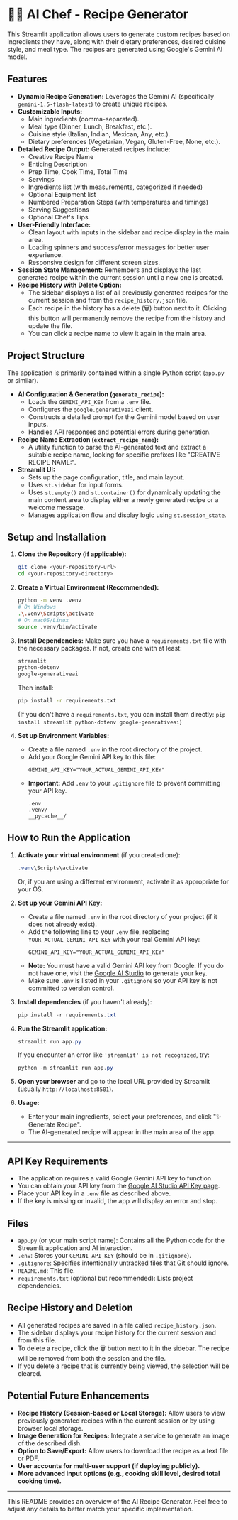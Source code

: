 # 🧑‍🍳 AI Chef - Recipe Generator

This Streamlit application allows users to generate custom recipes based on ingredients they have, along with their dietary preferences, desired cuisine style, and meal type. The recipes are generated using Google's Gemini AI model.

## Features

*   **Dynamic Recipe Generation:** Leverages the Gemini AI (specifically `gemini-1.5-flash-latest`) to create unique recipes.
*   **Customizable Inputs:**
    *   Main ingredients (comma-separated).
    *   Meal type (Dinner, Lunch, Breakfast, etc.).
    *   Cuisine style (Italian, Indian, Mexican, Any, etc.).
    *   Dietary preferences (Vegetarian, Vegan, Gluten-Free, None, etc.).
*   **Detailed Recipe Output:** Generated recipes include:
    *   Creative Recipe Name
    *   Enticing Description
    *   Prep Time, Cook Time, Total Time
    *   Servings
    *   Ingredients list (with measurements, categorized if needed)
    *   Optional Equipment list
    *   Numbered Preparation Steps (with temperatures and timings)
    *   Serving Suggestions
    *   Optional Chef's Tips
*   **User-Friendly Interface:**
    *   Clean layout with inputs in the sidebar and recipe display in the main area.
    *   Loading spinners and success/error messages for better user experience.
    *   Responsive design for different screen sizes.
*   **Session State Management:** Remembers and displays the last generated recipe within the current session until a new one is created.
*   **Recipe History with Delete Option:**
    *   The sidebar displays a list of all previously generated recipes for the current session and from the `recipe_history.json` file.
    *   Each recipe in the history has a delete (🗑️) button next to it. Clicking this button will permanently remove the recipe from the history and update the file.
    *   You can click a recipe name to view it again in the main area.

## Project Structure

The application is primarily contained within a single Python script (`app.py` or similar).

*   **AI Configuration & Generation (`generate_recipe`):**
    *   Loads the `GEMINI_API_KEY` from a `.env` file.
    *   Configures the `google.generativeai` client.
    *   Constructs a detailed prompt for the Gemini model based on user inputs.
    *   Handles API responses and potential errors during generation.
*   **Recipe Name Extraction (`extract_recipe_name`):**
    *   A utility function to parse the AI-generated text and extract a suitable recipe name, looking for specific prefixes like "CREATIVE RECIPE NAME:".
*   **Streamlit UI:**
    *   Sets up the page configuration, title, and main layout.
    *   Uses `st.sidebar` for input forms.
    *   Uses `st.empty()` and `st.container()` for dynamically updating the main content area to display either a newly generated recipe or a welcome message.
    *   Manages application flow and display logic using `st.session_state`.

## Setup and Installation

1.  **Clone the Repository (if applicable):**
    ```bash
    git clone <your-repository-url>
    cd <your-repository-directory>
    ```

2.  **Create a Virtual Environment (Recommended):**
    ```bash
    python -m venv .venv
    # On Windows
    .\.venv\Scripts\activate
    # On macOS/Linux
    source .venv/bin/activate
    ```

3.  **Install Dependencies:**
    Make sure you have a `requirements.txt` file with the necessary packages. If not, create one with at least:
    ```txt
    streamlit
    python-dotenv
    google-generativeai
    ```
    Then install:
    ```bash
    pip install -r requirements.txt
    ```
    (If you don't have a `requirements.txt`, you can install them directly: `pip install streamlit python-dotenv google-generativeai`)

4.  **Set up Environment Variables:**
    *   Create a file named `.env` in the root directory of the project.
    *   Add your Google Gemini API key to this file:
        ```env
        GEMINI_API_KEY="YOUR_ACTUAL_GEMINI_API_KEY"
        ```
    *   **Important:** Add `.env` to your `.gitignore` file to prevent committing your API key.
        ```gitignore
        .env
        .venv/
        __pycache__/
        ```

## How to Run the Application

1. **Activate your virtual environment** (if you created one):
    ```powershell
    .venv\Scripts\activate
    ```
    Or, if you are using a different environment, activate it as appropriate for your OS.

2. **Set up your Gemini API Key:**
    - Create a file named `.env` in the root directory of your project (if it does not already exist).
    - Add the following line to your `.env` file, replacing `YOUR_ACTUAL_GEMINI_API_KEY` with your real Gemini API key:
      ```env
      GEMINI_API_KEY="YOUR_ACTUAL_GEMINI_API_KEY"
      ```
    - **Note:** You must have a valid Gemini API key from Google. If you do not have one, visit the [Google AI Studio](https://aistudio.google.com/app/apikey) to generate your key.
    - Make sure `.env` is listed in your `.gitignore` so your API key is not committed to version control.

3. **Install dependencies** (if you haven't already):
    ```powershell
    pip install -r requirements.txt
    ```

4. **Run the Streamlit application:**
    ```powershell
    streamlit run app.py
    ```
    If you encounter an error like `'streamlit' is not recognized`, try:
    ```powershell
    python -m streamlit run app.py
    ```

5. **Open your browser** and go to the local URL provided by Streamlit (usually `http://localhost:8501`).

6. **Usage:**
    - Enter your main ingredients, select your preferences, and click "✨ Generate Recipe".
    - The AI-generated recipe will appear in the main area of the app.

---

## API Key Requirements

- The application requires a valid Google Gemini API key to function.
- You can obtain your API key from the [Google AI Studio API Key page](https://aistudio.google.com/app/apikey).
- Place your API key in a `.env` file as described above.
- If the key is missing or invalid, the app will display an error and stop.

## Files

*   `app.py` (or your main script name): Contains all the Python code for the Streamlit application and AI interaction.
*   `.env`: Stores your `GEMINI_API_KEY` (should be in `.gitignore`).
*   `.gitignore`: Specifies intentionally untracked files that Git should ignore.
*   `README.md`: This file.
*   `requirements.txt` (optional but recommended): Lists project dependencies.

## Recipe History and Deletion

- All generated recipes are saved in a file called `recipe_history.json`.
- The sidebar displays your recipe history for the current session and from this file.
- To delete a recipe, click the 🗑️ button next to it in the sidebar. The recipe will be removed from both the session and the file.
- If you delete a recipe that is currently being viewed, the selection will be cleared.

## Potential Future Enhancements

*   **Recipe History (Session-based or Local Storage):** Allow users to view previously generated recipes within the current session or by using browser local storage.
*   **Image Generation for Recipes:** Integrate a service to generate an image of the described dish.
*   **Option to Save/Export:** Allow users to download the recipe as a text file or PDF.
*   **User accounts for multi-user support (if deploying publicly).**
*   **More advanced input options (e.g., cooking skill level, desired total cooking time).**

---

This README provides an overview of the AI Recipe Generator. Feel free to adjust any details to better match your specific implementation.